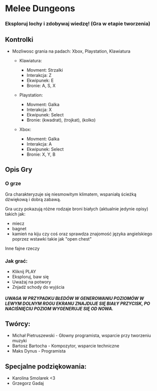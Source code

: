 # Melee Dungeons
### Eksploruj lochy i zdobywaj wiedzę! (Gra w etapie tworzenia)


## Kontrolki
+ Mozliwosc grania na padach: Xbox, Playstation, Klawiatura
    + Klawiatura:
        + Movment: Strzalki
        + Interakcja: Z
        + Ekwipunek: E
        + Bronie: A, S, X

    + Playstation:
        + Movment: Galka
        + Interakcja: X
        + Ekwipunek: Select
        + Bronie: (kwadrat), (trojkat), (kolko)

    + Xbox:
        + Movment: Galka
        + Interakcja: A
        + Ekwipunek: Select
        + Bronie: X, Y, B
## Opis Gry

### O grze
Gra charakteryzuje się niesmowitym klimatem, wspaniałą ścieżką dźwiękową i dobrą zabawą.

Gra uczy pokazują różne rodzaje broni białych (aktualnie jedynie opisy) takich jak:
+ miecz
+ bagnet
+ kamień na kiju czy coś
oraz sprawdza znajomość języka angielskiego poprzez wstawki takie jak "open chest"

Inne fajne rzeczy
### Jak grać:
+ Kliknij PLAY
+ Eksploruj, baw się
+ Uważaj na potwory
+ Znjadź schody do wyjścia

##### UWAGA W PRZYPADKU BŁEDÓW W GENEROWANIU POZIOMÓW W LEWYM DOLNYM ROGU EKRANU ZNAJDUJE SIĘ BIAŁY PRZYCISK, PO NACIŚNIĘCIU POZIOM WYGENERUJE SIĘ OD NOWA.

## Twórcy:
+ Michał Pietruszewski - Głowny programista, wsparcie przy tworzeniu muzyki
+ Bartosz Bartocha - Kompozytor, wsparcie techniczne
+ Maks Dynus - Programista

## Specjalne podziękowania:
+ Karolina Smolarek <3
+ Grzegorz Gadaj



